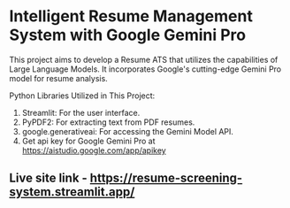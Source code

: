 # Intelligent Resume Management System with Google Gemini Pro

This project aims to develop a Resume ATS that utilizes the capabilities of Large Language Models. It incorporates Google's cutting-edge Gemini Pro model for resume analysis.

Python Libraries Utilized in This Project:
1. Streamlit: For the user interface.
2. PyPDF2: For extracting text from PDF resumes.
3. google.generativeai: For accessing the Gemini Model API.
4. Get api key for Google Gemini Pro at https://aistudio.google.com/app/apikey

## Live site link - https://resume-screening-system.streamlit.app/